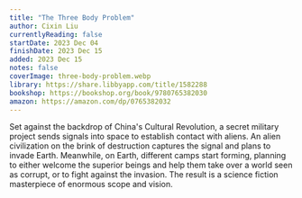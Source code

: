 ```yaml
---
title: "The Three Body Problem"
author: Cixin Liu
currentlyReading: false
startDate: 2023 Dec 04
finishDate: 2023 Dec 15
added: 2023 Dec 15
notes: false
coverImage: three-body-problem.webp
library: https://share.libbyapp.com/title/1582288
bookshop: https://bookshop.org/book/9780765382030
amazon: https://amazon.com/dp/0765382032
---
```


Set against the backdrop of China's Cultural Revolution, a secret military project sends signals into space to establish contact with aliens. An alien civilization on the brink of destruction captures the signal and plans to invade Earth. Meanwhile, on Earth, different camps start forming, planning to either welcome the superior beings and help them take over a world seen as corrupt, or to fight against the invasion. The result is a science fiction masterpiece of enormous scope and vision.  
